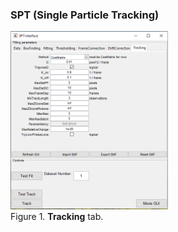 ### SPT (Single Particle Tracking)

<IMG SRC="SPT1.png" WIDTH=50% HEIGHT=50%><BR>Figure 1. **Tracking** tab.
